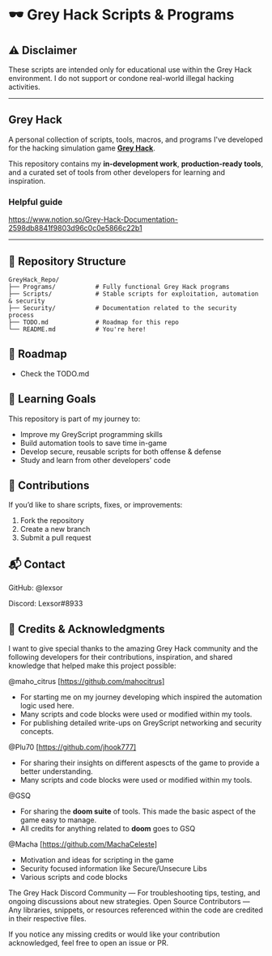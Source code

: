 # 🕶️ Grey Hack Scripts & Programs
## ⚠️ Disclaimer

These scripts are intended only for educational use within the Grey Hack environment.
I do not support or condone real-world illegal hacking activities.

---
## Grey Hack 
A personal collection of scripts, tools, macros, and programs I've developed for the hacking simulation game **[Grey Hack](https://store.steampowered.com/app/605230/Grey_Hack/)**.

This repository contains my **in-development work**, **production-ready tools**, and a curated set of tools from other developers for learning and inspiration.

### Helpful guide
https://www.notion.so/Grey-Hack-Documentation-2598db8841f9803d96c0c0e5866c22b1

---

## 📂 Repository Structure

```plaintext
GreyHack_Repo/
├── Programs/           # Fully functional Grey Hack programs
├── Scripts/            # Stable scripts for exploitation, automation & security
├── Security/           # Documentation related to the security process  
├── TODO.md             # Roadmap for this repo
└── README.md           # You're here!
```

## 📌 Roadmap

- Check the TODO.md

## 🧠 Learning Goals

This repository is part of my journey to:

- Improve my GreyScript programming skills
- Build automation tools to save time in-game
- Develop secure, reusable scripts for both offense & defense
- Study and learn from other developers' code

## 🤝 Contributions

If you’d like to share scripts, fixes, or improvements:

1. Fork the repository
2. Create a new branch
3. Submit a pull request

## 📬 Contact

GitHub: @lexsor

Discord: Lexsor#8933

## 🙌 Credits & Acknowledgments

I want to give special thanks to the amazing Grey Hack community and the following developers for their contributions, inspiration, and shared knowledge that helped make this project possible:

@maho_citrus [https://github.com/mahocitrus]
 - For starting me on my journey developing which inspired the automation logic used here.
 - Many scripts and code blocks were used or modified within my tools.
 - For publishing detailed write-ups on GreyScript networking and security concepts.

@Plu70 [https://github.com/jhook777]
 - For sharing their insights on different aspescts of the game to provide a better understanding.
 - Many scripts and code blocks were used or modified within my tools.

@GSQ
 - For sharing the **doom suite** of tools. This made the basic aspect of the game easy to manage.
 - All credits for anything related to **doom** goes to GSQ

@Macha [https://github.com/MachaCeleste]
- Motivation and ideas for scripting in the game
- Security focused information like Secure/Unsecure Libs
- Various scripts and code blocks

The Grey Hack Discord Community — For troubleshooting tips, testing, and ongoing discussions about new strategies.
Open Source Contributors — Any libraries, snippets, or resources referenced within the code are credited in their respective files.

If you notice any missing credits or would like your contribution acknowledged, feel free to open an issue or PR.